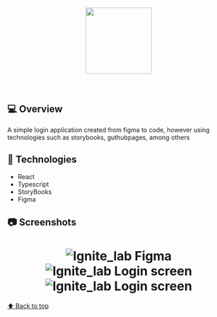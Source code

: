 <h1 align="center"> 
  <img width="150px" src="https://user-images.githubusercontent.com/80908772/194680070-87fbc668-aee7-40d4-98d9-64ba84bf08c5.png"/>
</h1>
<br/>

## 💻 Overview

A simple login application created from figma to code, however using technologies such as storybooks, guthubpages, among others

## 🚀 Technologies

- React
- Typescript
- StoryBooks
- Figma

## :camera: Screenshots

<h1 align="center">
  <img src="https://user-images.githubusercontent.com/80908772/195719504-696e0a39-1ce8-49cd-85aa-8912cb784c4c.png" alt="Ignite_lab Figma">
  <img src="https://user-images.githubusercontent.com/80908772/195719503-f9260c16-c22f-4cb0-b66d-872cd04b7634.png" alt="Ignite_lab Login screen">
  <img src="https://user-images.githubusercontent.com/80908772/195719500-a7acc9cd-26d4-445c-a1c9-33bddb9a5f9b.png" alt="Ignite_lab Login screen">
</h1>

<a href='#top'>

:arrow_up: Back to top

</a>
